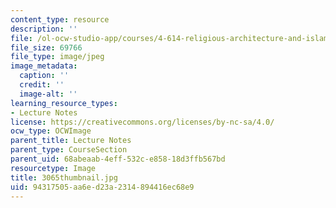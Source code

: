 ```yaml
---
content_type: resource
description: ''
file: /ol-ocw-studio-app/courses/4-614-religious-architecture-and-islamic-cultures-fall-2002/94317505aa6ed23a2314894416ec68e9_3065thumbnail.jpg
file_size: 69766
file_type: image/jpeg
image_metadata:
  caption: ''
  credit: ''
  image-alt: ''
learning_resource_types:
- Lecture Notes
license: https://creativecommons.org/licenses/by-nc-sa/4.0/
ocw_type: OCWImage
parent_title: Lecture Notes
parent_type: CourseSection
parent_uid: 68abeaab-4eff-532c-e858-18d3ffb567bd
resourcetype: Image
title: 3065thumbnail.jpg
uid: 94317505-aa6e-d23a-2314-894416ec68e9
---
```

